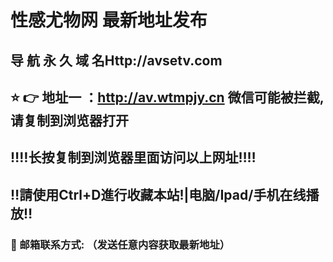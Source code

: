 # 性感尤物网 最新地址发布 
## 导 航 永 久 域 名Http://avsetv.com
## ⭐️ 👉 地址一 ：http://av.wtmpjy.cn 微信可能被拦截,请复制到浏览器打开
## ‼️‼️长按复制到浏览器里面访问以上网址‼️‼️
## ‼️請使用Ctrl+D進行收藏本站!|电脑/Ipad/手机在线播放‼️
### 📧 邮箱联系方式:  （发送任意内容获取最新地址）
